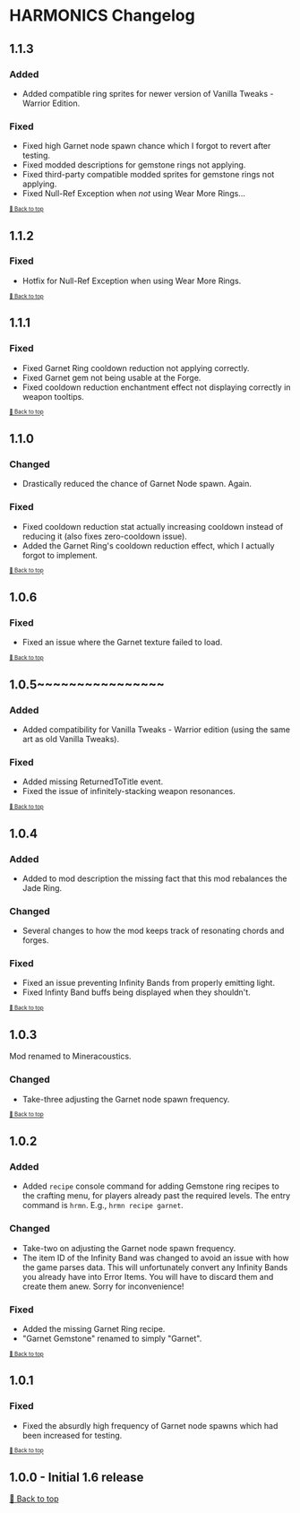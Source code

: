 ﻿# HARMONICS Changelog

## 1.1.3

### Added

* Added compatible ring sprites for newer version of Vanilla Tweaks - Warrior Edition.

### Fixed

* Fixed high Garnet node spawn chance which I forgot to revert after testing.
* Fixed modded descriptions for gemstone rings not applying.
* Fixed third-party compatible modded sprites for gemstone rings not applying.
* Fixed Null-Ref Exception when *not* using Wear More Rings...

<sup><sup>[🔼 Back to top](#harmonics-changelog)</sup></sup>

## 1.1.2

### Fixed

* Hotfix for Null-Ref Exception when using Wear More Rings.

<sup><sup>[🔼 Back to top](#harmonics-changelog)</sup></sup>

## 1.1.1

### Fixed

* Fixed Garnet Ring cooldown reduction not applying correctly.
* Fixed Garnet gem not being usable at the Forge.
* Fixed cooldown reduction enchantment effect not displaying correctly in weapon tooltips.

<sup><sup>[🔼 Back to top](#harmonics-changelog)</sup></sup>

## 1.1.0

### Changed

* Drastically reduced the chance of Garnet Node spawn. Again.

### Fixed

* Fixed cooldown reduction stat actually increasing cooldown instead of reducing it (also fixes zero-cooldown issue).
* Added the Garnet Ring's cooldown reduction effect, which I actually forgot to implement.

<sup><sup>[🔼 Back to top](#harmonics-changelog)</sup></sup>

## 1.0.6

### Fixed

* Fixed an issue where the Garnet texture failed to load.

<sup><sup>[🔼 Back to top](#harmonics-changelog)</sup></sup>

## 1.0.5~~~~~~~~~~~~~~~~

### Added

* Added compatibility for Vanilla Tweaks - Warrior edition (using the same art as old Vanilla Tweaks).

### Fixed

* Added missing ReturnedToTitle event.
* Fixed the issue of infinitely-stacking weapon resonances.

<sup><sup>[🔼 Back to top](#harmonics-changelog)</sup></sup>

## 1.0.4

### Added

* Added to mod description the missing fact that this mod rebalances the Jade Ring.

### Changed

* Several changes to how the mod keeps track of resonating chords and forges.

### Fixed

* Fixed an issue preventing Infinity Bands from properly emitting light.
* Fixed Infinty Band buffs being displayed when they shouldn't.

<sup><sup>[🔼 Back to top](#harmonics-changelog)</sup></sup>

## 1.0.3

Mod renamed to Mineracoustics.

### Changed

* Take-three adjusting the Garnet node spawn frequency.

<sup><sup>[🔼 Back to top](#harmonics-changelog)</sup></sup>

## 1.0.2

### Added

* Added `recipe` console command for adding Gemstone ring recipes to the crafting menu, for players already past the required levels. The entry command is `hrmn`. E.g., `hrmn recipe garnet`.

### Changed

* Take-two on adjusting the Garnet node spawn frequency.
* The item ID of the Infinity Band was changed to avoid an issue with how the game parses data. This will unfortunately convert any Infinity Bands you already have into Error Items. You will have to discard them and create them anew. Sorry for inconvenience!

### Fixed

* Added the missing Garnet Ring recipe.
* "Garnet Gemstone" renamed to simply "Garnet".

<sup><sup>[🔼 Back to top](#harmonics-changelog)</sup></sup>

## 1.0.1

### Fixed

* Fixed the absurdly high frequency of Garnet node spawns which had been increased for testing.

<sup><sup>[🔼 Back to top](#harmonics-changelog)</sup></sup>

## 1.0.0 - Initial 1.6 release

[🔼 Back to top](#harmonics-changelog)
